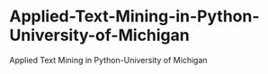 # Applied-Text-Mining-in-Python-University-of-Michigan
Applied Text Mining in Python-University of Michigan
